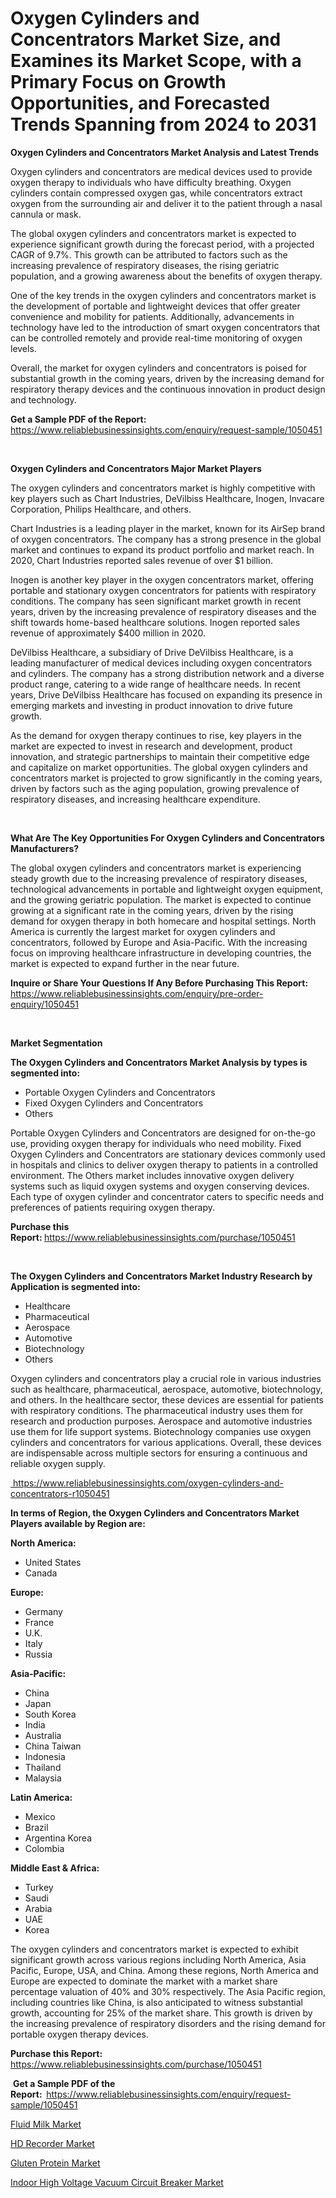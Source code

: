 <p><h1>Oxygen Cylinders and Concentrators Market Size, and Examines its Market Scope, with a Primary Focus on Growth Opportunities, and Forecasted Trends Spanning from 2024 to 2031</h1></p><p><strong>Oxygen Cylinders and Concentrators Market Analysis and Latest Trends</strong></p>
<p><p>Oxygen cylinders and concentrators are medical devices used to provide oxygen therapy to individuals who have difficulty breathing. Oxygen cylinders contain compressed oxygen gas, while concentrators extract oxygen from the surrounding air and deliver it to the patient through a nasal cannula or mask.</p><p>The global oxygen cylinders and concentrators market is expected to experience significant growth during the forecast period, with a projected CAGR of 9.7%. This growth can be attributed to factors such as the increasing prevalence of respiratory diseases, the rising geriatric population, and a growing awareness about the benefits of oxygen therapy.</p><p>One of the key trends in the oxygen cylinders and concentrators market is the development of portable and lightweight devices that offer greater convenience and mobility for patients. Additionally, advancements in technology have led to the introduction of smart oxygen concentrators that can be controlled remotely and provide real-time monitoring of oxygen levels.</p><p>Overall, the market for oxygen cylinders and concentrators is poised for substantial growth in the coming years, driven by the increasing demand for respiratory therapy devices and the continuous innovation in product design and technology.</p></p>
<p><strong>Get a Sample PDF of the Report:&nbsp;</strong> <a href="https://www.reliablebusinessinsights.com/enquiry/request-sample/1050451">https://www.reliablebusinessinsights.com/enquiry/request-sample/1050451</a></p>
<p>&nbsp;</p>
<p><strong>Oxygen Cylinders and Concentrators Major Market Players</strong></p>
<p><p>The oxygen cylinders and concentrators market is highly competitive with key players such as Chart Industries, DeVilbiss Healthcare, Inogen, Invacare Corporation, Philips Healthcare, and others.</p><p>Chart Industries is a leading player in the market, known for its AirSep brand of oxygen concentrators. The company has a strong presence in the global market and continues to expand its product portfolio and market reach. In 2020, Chart Industries reported sales revenue of over $1 billion.</p><p>Inogen is another key player in the oxygen concentrators market, offering portable and stationary oxygen concentrators for patients with respiratory conditions. The company has seen significant market growth in recent years, driven by the increasing prevalence of respiratory diseases and the shift towards home-based healthcare solutions. Inogen reported sales revenue of approximately $400 million in 2020.</p><p>DeVilbiss Healthcare, a subsidiary of Drive DeVilbiss Healthcare, is a leading manufacturer of medical devices including oxygen concentrators and cylinders. The company has a strong distribution network and a diverse product range, catering to a wide range of healthcare needs. In recent years, Drive DeVilbiss Healthcare has focused on expanding its presence in emerging markets and investing in product innovation to drive future growth.</p><p>As the demand for oxygen therapy continues to rise, key players in the market are expected to invest in research and development, product innovation, and strategic partnerships to maintain their competitive edge and capitalize on market opportunities. The global oxygen cylinders and concentrators market is projected to grow significantly in the coming years, driven by factors such as the aging population, growing prevalence of respiratory diseases, and increasing healthcare expenditure.</p></p>
<p>&nbsp;</p>
<p><strong>What Are The Key Opportunities For Oxygen Cylinders and Concentrators Manufacturers?</strong></p>
<p><p>The global oxygen cylinders and concentrators market is experiencing steady growth due to the increasing prevalence of respiratory diseases, technological advancements in portable and lightweight oxygen equipment, and the growing geriatric population. The market is expected to continue growing at a significant rate in the coming years, driven by the rising demand for oxygen therapy in both homecare and hospital settings. North America is currently the largest market for oxygen cylinders and concentrators, followed by Europe and Asia-Pacific. With the increasing focus on improving healthcare infrastructure in developing countries, the market is expected to expand further in the near future.</p></p>
<p><strong>Inquire or Share Your Questions If Any Before Purchasing This Report:</strong> <a href="https://www.reliablebusinessinsights.com/enquiry/pre-order-enquiry/1050451">https://www.reliablebusinessinsights.com/enquiry/pre-order-enquiry/1050451</a></p>
<p>&nbsp;</p>
<p><strong>Market Segmentation</strong></p>
<p><strong>The Oxygen Cylinders and Concentrators Market Analysis by types is segmented into:</strong></p>
<p><ul><li>Portable Oxygen Cylinders and Concentrators</li><li>Fixed Oxygen Cylinders and Concentrators</li><li>Others</li></ul></p>
<p><p>Portable Oxygen Cylinders and Concentrators are designed for on-the-go use, providing oxygen therapy for individuals who need mobility. Fixed Oxygen Cylinders and Concentrators are stationary devices commonly used in hospitals and clinics to deliver oxygen therapy to patients in a controlled environment. The Others market includes innovative oxygen delivery systems such as liquid oxygen systems and oxygen conserving devices. Each type of oxygen cylinder and concentrator caters to specific needs and preferences of patients requiring oxygen therapy.</p></p>
<p><strong>Purchase this Report:&nbsp;</strong><a href="https://www.reliablebusinessinsights.com/purchase/1050451">https://www.reliablebusinessinsights.com/purchase/1050451</a></p>
<p>&nbsp;</p>
<p><strong>The Oxygen Cylinders and Concentrators Market Industry Research by Application is segmented into:</strong></p>
<p><ul><li>Healthcare</li><li>Pharmaceutical</li><li>Aerospace</li><li>Automotive</li><li>Biotechnology</li><li>Others</li></ul></p>
<p><p>Oxygen cylinders and concentrators play a crucial role in various industries such as healthcare, pharmaceutical, aerospace, automotive, biotechnology, and others. In the healthcare sector, these devices are essential for patients with respiratory conditions. The pharmaceutical industry uses them for research and production purposes. Aerospace and automotive industries use them for life support systems. Biotechnology companies use oxygen cylinders and concentrators for various applications. Overall, these devices are indispensable across multiple sectors for ensuring a continuous and reliable oxygen supply.</p></p>
<p><a href="https://www.reliablebusinessinsights.com/oxygen-cylinders-and-concentrators-r1050451">&nbsp;https://www.reliablebusinessinsights.com/oxygen-cylinders-and-concentrators-r1050451</a></p>
<p><strong>In terms of Region, the Oxygen Cylinders and Concentrators Market Players available by Region are:</strong></p>
<p>
    <p> <strong> North America: </strong>
        <ul>
            <li>United States</li>
            <li>Canada</li>
        </ul>
        </p> 
    <p> <strong> Europe: </strong>
        <ul>
            <li>Germany</li>
            <li>France</li>
            <li>U.K.</li>
            <li>Italy</li>
            <li>Russia</li>
        </ul>
        </p> 
    <p> <strong> Asia-Pacific: </strong>
        <ul>
            <li>China</li>
            <li>Japan</li>
            <li>South Korea</li>
            <li>India</li>
            <li>Australia</li>
            <li>China Taiwan</li>
            <li>Indonesia</li>
            <li>Thailand</li>
            <li>Malaysia</li>
        </ul>
        </p> 
    <p> <strong> Latin America: </strong>
        <ul>
            <li>Mexico</li>
            <li>Brazil</li>
            <li>Argentina Korea</li>
            <li>Colombia</li>
        </ul>
        </p> 
    <p> <strong> Middle East & Africa: </strong>
        <ul>
            <li>Turkey</li>
            <li>Saudi</li>
            <li>Arabia</li>
            <li>UAE</li>
            <li>Korea</li>
        </ul>
    </p>
    </p>
<p><p>The oxygen cylinders and concentrators market is expected to exhibit significant growth across various regions including North America, Asia Pacific, Europe, USA, and China. Among these regions, North America and Europe are expected to dominate the market with a market share percentage valuation of 40% and 30% respectively. The Asia Pacific region, including countries like China, is also anticipated to witness substantial growth, accounting for 25% of the market share. This growth is driven by the increasing prevalence of respiratory disorders and the rising demand for portable oxygen therapy devices.</p></p>
<p><strong>Purchase this Report: </strong><a href="https://www.reliablebusinessinsights.com/purchase/1050451">https://www.reliablebusinessinsights.com/purchase/1050451</a></p>
<p>&nbsp;<strong>Get a Sample PDF of the Report:&nbsp;&nbsp;</strong><a href="https://www.reliablebusinessinsights.com/enquiry/request-sample/1050451">https://www.reliablebusinessinsights.com/enquiry/request-sample/1050451</a></p>
<p><strong></strong></p>
<p><p><a href="https://medium.com/@clarenceuvalis67867/insights-into-the-fluid-milk-market-market-players-market-size-geographical-regions-and-b930f4bc7a38">Fluid Milk Market</a></p><p><a href="https://github.com/avakerr6577/Market-Research-Report-List-1/blob/main/hd-recorder-market.md">HD Recorder Market</a></p><p><a href="https://medium.com/@penelope.lee568/gluten-protein-market-forecast-global-market-trends-and-analysis-from-2024-to-2031-covered-in-134-7064b4e604cf">Gluten Protein Market</a></p><p><a href="https://github.com/trameciabutler45/Market-Research-Report-List-1/blob/main/indoor-high-voltage-vacuum-circuit-breaker-market.md">Indoor High Voltage Vacuum Circuit Breaker Market</a></p></p>